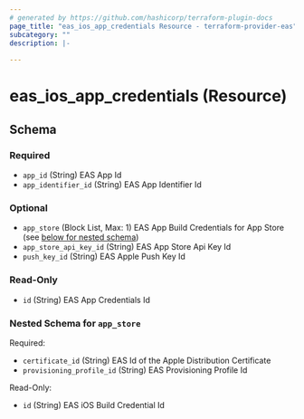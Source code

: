```yaml
---
# generated by https://github.com/hashicorp/terraform-plugin-docs
page_title: "eas_ios_app_credentials Resource - terraform-provider-eas"
subcategory: ""
description: |-
  
---
```


# eas_ios_app_credentials (Resource)





<!-- schema generated by tfplugindocs -->
## Schema

### Required

- `app_id` (String) EAS App Id
- `app_identifier_id` (String) EAS App Identifier Id

### Optional

- `app_store` (Block List, Max: 1) EAS App Build Credentials for App Store (see [below for nested schema](#nestedblock--app_store))
- `app_store_api_key_id` (String) EAS App Store Api Key Id
- `push_key_id` (String) EAS Apple Push Key Id

### Read-Only

- `id` (String) EAS App Credentials Id

<a id="nestedblock--app_store"></a>
### Nested Schema for `app_store`

Required:

- `certificate_id` (String) EAS Id of the Apple Distribution Certificate
- `provisioning_profile_id` (String) EAS Provisioning Profile Id

Read-Only:

- `id` (String) EAS iOS Build Credential Id

